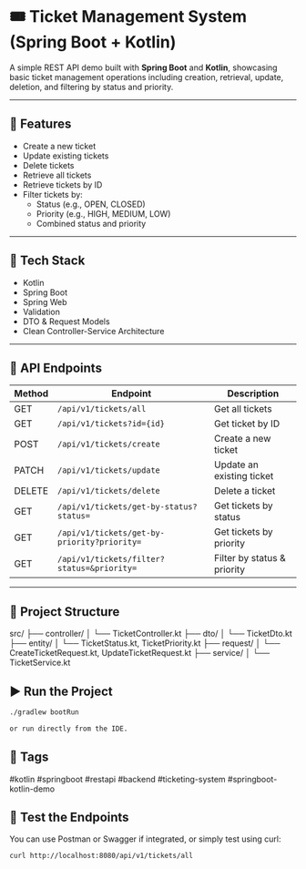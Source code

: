 # 🎟️ Ticket Management System (Spring Boot + Kotlin)

A simple REST API demo built with **Spring Boot** and **Kotlin**, showcasing basic ticket management operations including creation, retrieval, update, deletion, and filtering by status and priority.

---

## 🚀 Features

- Create a new ticket
- Update existing tickets
- Delete tickets
- Retrieve all tickets
- Retrieve tickets by ID
- Filter tickets by:
  - Status (e.g., OPEN, CLOSED)
  - Priority (e.g., HIGH, MEDIUM, LOW)
  - Combined status and priority

---

## 🧱 Tech Stack

- Kotlin
- Spring Boot
- Spring Web
- Validation
- DTO & Request Models
- Clean Controller-Service Architecture

---

## 🔧 API Endpoints

| Method | Endpoint                  | Description                          |
|--------|---------------------------|--------------------------------------|
| GET    | `/api/v1/tickets/all`     | Get all tickets                      |
| GET    | `/api/v1/tickets?id={id}` | Get ticket by ID                     |
| POST   | `/api/v1/tickets/create`  | Create a new ticket                  |
| PATCH  | `/api/v1/tickets/update`  | Update an existing ticket            |
| DELETE | `/api/v1/tickets/delete`  | Delete a ticket                      |
| GET    | `/api/v1/tickets/get-by-status?status=` | Get tickets by status      |
| GET    | `/api/v1/tickets/get-by-priority?priority=` | Get tickets by priority |
| GET    | `/api/v1/tickets/filter?status=&priority=` | Filter by status & priority |

---

## 📁 Project Structure

src/ ├── controller/ │ └── TicketController.kt ├── dto/ │ └── TicketDto.kt ├── entity/ │ └── TicketStatus.kt, TicketPriority.kt ├── request/ │ └── CreateTicketRequest.kt, UpdateTicketRequest.kt ├── service/ │ └── TicketService.kt

## ▶️ Run the Project

```bash
./gradlew bootRun

or run directly from the IDE.
```

## 📌 Tags

#kotlin #springboot #restapi #backend #ticketing-system #springboot-kotlin-demo

## 🧪 Test the Endpoints
You can use Postman or Swagger if integrated, or simply test using curl:

```bash
curl http://localhost:8080/api/v1/tickets/all
```

